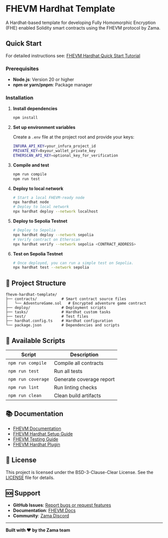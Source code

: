# FHEVM Hardhat Template

A Hardhat-based template for developing Fully Homomorphic Encryption (FHE) enabled Solidity smart contracts using the
FHEVM protocol by Zama.

## Quick Start

For detailed instructions see:
[FHEVM Hardhat Quick Start Tutorial](https://docs.zama.ai/protocol/solidity-guides/getting-started/quick-start-tutorial)

### Prerequisites

- **Node.js**: Version 20 or higher
- **npm or yarn/pnpm**: Package manager

### Installation

1. **Install dependencies**

   ```bash
   npm install
   ```

2. **Set up environment variables**

   Create a `.env` file at the project root and provide your keys:

   ```bash
   INFURA_API_KEY=your_infura_project_id
   PRIVATE_KEY=0xyour_wallet_private_key
   ETHERSCAN_API_KEY=optional_key_for_verification
   ```

3. **Compile and test**

   ```bash
   npm run compile
   npm run test
   ```

4. **Deploy to local network**

   ```bash
   # Start a local FHEVM-ready node
   npx hardhat node
   # Deploy to local network
   npx hardhat deploy --network localhost
   ```

5. **Deploy to Sepolia Testnet**

   ```bash
   # Deploy to Sepolia
   npx hardhat deploy --network sepolia
   # Verify contract on Etherscan
   npx hardhat verify --network sepolia <CONTRACT_ADDRESS>
   ```

6. **Test on Sepolia Testnet**

   ```bash
   # Once deployed, you can run a simple test on Sepolia.
   npx hardhat test --network sepolia
   ```

## 📁 Project Structure

```
fhevm-hardhat-template/
├── contracts/           # Smart contract source files
│   └── AdventureGame.sol   # Encrypted adventure game contract
├── deploy/              # Deployment scripts
├── tasks/               # Hardhat custom tasks
├── test/                # Test files
├── hardhat.config.ts    # Hardhat configuration
└── package.json         # Dependencies and scripts
```

## 📜 Available Scripts

| Script             | Description              |
| ------------------ | ------------------------ |
| `npm run compile`  | Compile all contracts    |
| `npm run test`     | Run all tests            |
| `npm run coverage` | Generate coverage report |
| `npm run lint`     | Run linting checks       |
| `npm run clean`    | Clean build artifacts    |

## 📚 Documentation

- [FHEVM Documentation](https://docs.zama.ai/fhevm)
- [FHEVM Hardhat Setup Guide](https://docs.zama.ai/protocol/solidity-guides/getting-started/setup)
- [FHEVM Testing Guide](https://docs.zama.ai/protocol/solidity-guides/development-guide/hardhat/write_test)
- [FHEVM Hardhat Plugin](https://docs.zama.ai/protocol/solidity-guides/development-guide/hardhat)

## 📄 License

This project is licensed under the BSD-3-Clause-Clear License. See the [LICENSE](LICENSE) file for details.

## 🆘 Support

- **GitHub Issues**: [Report bugs or request features](https://github.com/zama-ai/fhevm/issues)
- **Documentation**: [FHEVM Docs](https://docs.zama.ai)
- **Community**: [Zama Discord](https://discord.gg/zama)

---

**Built with ❤️ by the Zama team**
